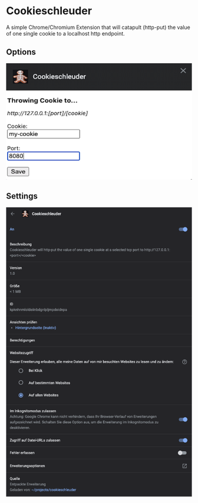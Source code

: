 # Cookieschleuder
A simple Chrome/Chromium Extension that will catapult (http-put) the value of one single cookie to a localhost http endpoint.

## Options
![Alt text](images/screenshot.png?raw=true "Screenshot")

## Settings
![Alt text](images/settings.png?raw=true "Settings")
